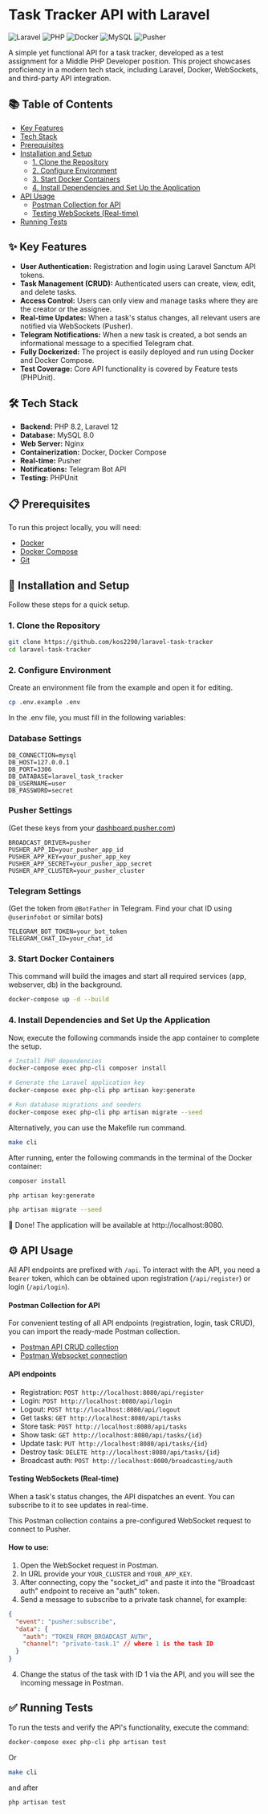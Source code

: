 # Task Tracker API with Laravel

![Laravel](https://img.shields.io/badge/Laravel-12.x-FF2D20?style=for-the-badge&logo=laravel)
![PHP](https://img.shields.io/badge/PHP-8.2%2B-777BB4?style=for-the-badge&logo=php)
![Docker](https://img.shields.io/badge/Docker-20.10%2B-2496ED?style=for-the-badge&logo=docker)
![MySQL](https://img.shields.io/badge/MySQL-8.0-4479A1?style=for-the-badge&logo=mysql)
![Pusher](https://img.shields.io/badge/Pusher-Realtime-300D4F?style=for-the-badge&logo=pusher)

A simple yet functional API for a task tracker, developed as a test assignment for a Middle PHP Developer position. This project showcases proficiency in a modern tech stack, including Laravel, Docker, WebSockets, and third-party API integration.

## 📚 Table of Contents

- [Key Features](#-key-features)
- [Tech Stack](#-tech-stack)
- [Prerequisites](#-prerequisites)
- [Installation and Setup](#-installation-and-setup)
  - [1. Clone the Repository](#1-clone-the-repository)
  - [2. Configure Environment](#2-configure-environment)
  - [3. Start Docker Containers](#3-start-docker-containers)
  - [4. Install Dependencies and Set Up the Application](#4-install-dependencies-and-set-up-the-application)
- [API Usage](#-api-usage)
  - [Postman Collection for API](#postman-collection-for-api)
  - [Testing WebSockets (Real-time)](#testing-websockets-real-time)
- [Running Tests](#-running-tests)

## ✨ Key Features

* **User Authentication:** Registration and login using Laravel Sanctum API tokens.
* **Task Management (CRUD):** Authenticated users can create, view, edit, and delete tasks.
* **Access Control:** Users can only view and manage tasks where they are the creator or the assignee.
* **Real-time Updates:** When a task's status changes, all relevant users are notified via WebSockets (Pusher).
* **Telegram Notifications:** When a new task is created, a bot sends an informational message to a specified Telegram chat.
* **Fully Dockerized:** The project is easily deployed and run using Docker and Docker Compose.
* **Test Coverage:** Core API functionality is covered by Feature tests (PHPUnit).

## 🛠️ Tech Stack

* **Backend:** PHP 8.2, Laravel 12
* **Database:** MySQL 8.0
* **Web Server:** Nginx
* **Containerization:** Docker, Docker Compose
* **Real-time:** Pusher
* **Notifications:** Telegram Bot API
* **Testing:** PHPUnit

## 📋 Prerequisites

To run this project locally, you will need:

* [Docker](https://www.docker.com/get-started)
* [Docker Compose](https://docs.docker.com/compose/install/)
* [Git](https://git-scm.com/)

## 🚀 Installation and Setup

Follow these steps for a quick setup.

### 1. Clone the Repository

```bash
git clone https://github.com/kos2290/laravel-task-tracker
cd laravel-task-tracker
```

### 2. Configure Environment
Create an environment file from the example and open it for editing.

```bash
cp .env.example .env
```

In the .env file, you must fill in the following variables:

### Database Settings

```
DB_CONNECTION=mysql
DB_HOST=127.0.0.1
DB_PORT=3306
DB_DATABASE=laravel_task_tracker
DB_USERNAME=user
DB_PASSWORD=secret
```

### Pusher Settings
(Get these keys from your [dashboard.pusher.com](https://dashboard.pusher.com/))

```
BROADCAST_DRIVER=pusher
PUSHER_APP_ID=your_pusher_app_id
PUSHER_APP_KEY=your_pusher_app_key
PUSHER_APP_SECRET=your_pusher_app_secret
PUSHER_APP_CLUSTER=your_pusher_cluster
```

### Telegram Settings
(Get the token from `@BotFather` in Telegram. Find your chat ID using `@userinfobot` or similar bots)

```
TELEGRAM_BOT_TOKEN=your_bot_token
TELEGRAM_CHAT_ID=your_chat_id
```

### 3. Start Docker Containers
This command will build the images and start all required services (app, webserver, db) in the background.

```bash
docker-compose up -d --build
```

### 4. Install Dependencies and Set Up the Application
Now, execute the following commands inside the app container to complete the setup.

```bash
# Install PHP dependencies
docker-compose exec php-cli composer install

# Generate the Laravel application key
docker-compose exec php-cli php artisan key:generate

# Run database migrations and seeders
docker-compose exec php-cli php artisan migrate --seed
```
Alternatively, you can use the Makefile run command.

```bash
make cli
```
After running, enter the following commands in the terminal of the Docker container:

```bash
composer install

php artisan key:generate

php artisan migrate --seed
```

🎉 Done! The application will be available at http://localhost:8080.

## ⚙️ API Usage
All API endpoints are prefixed with `/api`. To interact with the API, you need a `Bearer` token, which can be obtained upon registration (`/api/register`) or login (`/api/login`).

#### Postman Collection for API
For convenient testing of all API endpoints (registration, login, task CRUD), you can import the ready-made Postman collection.
- [Postman API CRUD collection](https://www.postman.com/kos2290/workspace/public-workspace/collection/3620554-58cd7393-956c-4c97-9c21-c4992b19dddd?action=share&creator=3620554)
- [Postman Websocket connection](https://www.postman.com/kos2290/public-workspace/ws-raw-request/6843f71e642b87a2389aa42d)

#### API endpoints
- Registration: `POST http://localhost:8080/api/register`
- Login: `POST http://localhost:8080/api/login`
- Logout: `POST http://localhost:8080/api/logout`
- Get tasks: `GET http://localhost:8080/api/tasks`
- Store task: `POST http://localhost:8080/api/tasks`
- Show task: `GET http://localhost:8080/api/tasks/{id}`
- Update task: `PUT http://localhost:8080/api/tasks/{id}`
- Destroy task: `DELETE http://localhost:8080/api/tasks/{id}`
- Broadcast auth: `POST http://localhost:8080/broadcasting/auth`

#### Testing WebSockets (Real-time)
When a task's status changes, the API dispatches an event. You can subscribe to it to see updates in real-time.

This Postman collection contains a pre-configured WebSocket request to connect to Pusher.

#### How to use:

1. Open the WebSocket request in Postman.
2. In URL provide your `YOUR_CLUSTER` and `YOUR_APP_KEY`.
3. After connecting, copy the "socket_id" and paste it into the "Broadcast auth" endpoint to receive an "auth" token.
4. Send a message to subscribe to a private task channel, for example:

```json
{
  "event": "pusher:subscribe",
  "data": {
    "auth": "TOKEN_FROM_BROADCAST_AUTH",
    "channel": "private-task.1" // where 1 is the task ID
  }
}
```
4. Change the status of the task with ID 1 via the API, and you will see the incoming message in Postman.

## ✅ Running Tests
To run the tests and verify the API's functionality, execute the command:

```bash
docker-compose exec php-cli php artisan test
```

Or

```bash
make cli
```

and after

```bash
php artisan test
```
